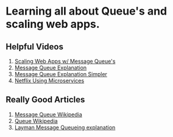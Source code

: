 # Learning all about Queue's and scaling web apps.

## Helpful Videos 
1) [Scaling Web Apps w/ Message Queue's](https://www.youtube.com/watch?v=aOrGq9yb6og)
2) [Message Queue Explanation](https://www.youtube.com/watch?v=Tu9WGaePtBA)
3) [Message Queue Explanation Simpler](https://www.youtube.com/watch?v=wfZ4u8cl8ZI&t=34s)
4) [Netflix Using Microservices](https://www.youtube.com/watch?v=CZ3wIuvmHeM)

## Really Good Articles 
1) [Message Queue Wikipedia](https://en.wikipedia.org/wiki/Message_queue)
2) [Queue Wikipedia](https://en.wikipedia.org/wiki/Queue_(abstract_data_type))
3) [Layman Message Queueing explanation](https://www.cloudamqp.com/blog/2014-12-03-what-is-message-queuing.html)


